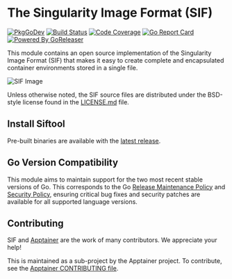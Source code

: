 # The Singularity Image Format (SIF)

[![PkgGoDev](https://pkg.go.dev/badge/github.com/apptainer/sif?status.svg)](https://pkg.go.dev/github.com/apptainer/sif/v2)
[![Build Status](https://github.com/apptainer/sif/actions/workflows/ci.yml/badge.svg)](https://github.com/apptainer/sif/actions/workflows/ci.yml)
[![Code Coverage](https://codecov.io/gh/apptainer/sif/branch/main/graph/badge.svg)](https://codecov.io/gh/apptainer/sif)
[![Go Report Card](https://goreportcard.com/badge/github.com/apptainer/sif)](https://goreportcard.com/report/github.com/apptainer/sif)
[![Powered By GoReleaser](https://img.shields.io/badge/powered%20by-goreleaser-green.svg)](https://github.com/goreleaser)

This module contains an open source implementation of the
Singularity Image Format (SIF) that makes it easy to create complete and
encapsulated container environments stored in a single file.

![SIF Image](doc/sif.png)

Unless otherwise noted, the SIF source files are distributed under the
BSD-style license found in the [LICENSE.md](LICENSE.md) file.

## Install Siftool

Pre-built binaries are available with the [latest release](https://github.com/apptainer/sif/releases).

## Go Version Compatibility

This module aims to maintain support for the two most recent stable versions
of Go. This corresponds to the Go
[Release Maintenance Policy](https://github.com/golang/go/wiki/Go-Release-Cycle#release-maintenance)
and [Security Policy](https://golang.org/security), ensuring critical bug
fixes and security patches are available for all supported language versions.

## Contributing

SIF and [Apptainer](https://github.com/apptainer/apptainer) are the work of many
contributors. We appreciate your help!

This is maintained as a sub-project by the Apptainer project.
To contribute, see the [Apptainer CONTRIBUTING
file](https://github.com/apptainer/apptainer/blob/main/CONTRIBUTING.md).

